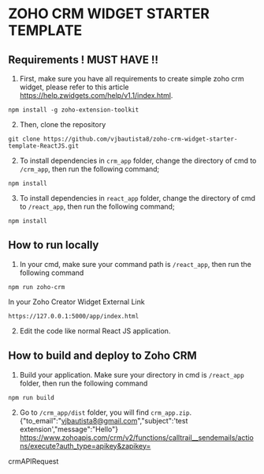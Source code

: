 # ZOHO CRM WIDGET STARTER TEMPLATE

## Requirements ! MUST HAVE !!

1. First, make sure you have all requirements to create simple zoho crm widget, please refer to this article https://help.zwidgets.com/help/v1.1/index.html.

```
npm install -g zoho-extension-toolkit
```

2. Then, clone the repository

```
git clone https://github.com/vjbautista8/zoho-crm-widget-starter-template-ReactJS.git
```

2. To install dependencies in `crm_app` folder, change the directory of cmd to `/crm_app`, then run the following command;

```
npm install
```

3. To install dependencies in `react_app` folder, change the directory of cmd to `/react_app`, then run the following command;

```
npm install
```

## How to run locally

1. In your cmd, make sure your command path is `/react_app`, then run the following command

```
npm run zoho-crm
```

In your Zoho Creator Widget External Link

```
https://127.0.0.1:5000/app/index.html
```

2. Edit the code like normal React JS application.

## How to build and deploy to Zoho CRM

1. Build your application. Make sure your directory in cmd is `/react_app` folder, then run the following command

```
npm run build
```

2. Go to `/crm_app/dist` folder, you will find `crm_app.zip`.
   {"to_email":"vjbautista8@gmail.com","subject":'test extension',"message":"Hello"}
   https://www.zohoapis.com/crm/v2/functions/calltrail__sendemails/actions/execute?auth_type=apikey&zapikey=<zapikey>

crmAPIRequest
